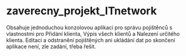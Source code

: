 # zaverecny_projekt_ITnetwork
Obsahuje jednoduchou konzolovou aplikaci pro správu pojištěnců s vlastnostmi pro Přidání klienta, Výpis všech klientů a Nalezení určitého klienta.
Editaci a odstranění pojištěných ani ukládání dat po skončení aplikace není, zle zadání, třeba řešit.
